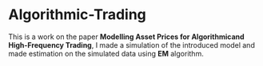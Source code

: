 # Algorithmic-Trading
This is a work on the paper **Modelling Asset Prices for Algorithmicand High-Frequency Trading**, I made a simulation of the introduced model and made estimation on the simulated data using **EM** algorithm.

